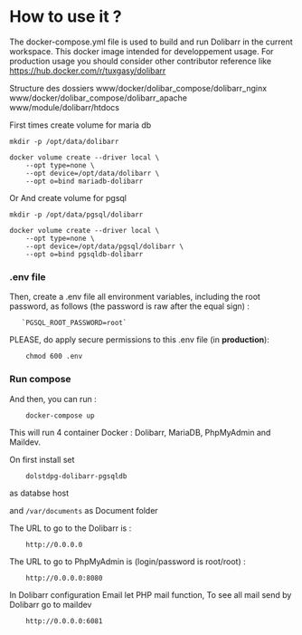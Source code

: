 # How to use it ?

The docker-compose.yml file is used to build and run Dolibarr in the current workspace.
This docker image intended for developpement usage.
For production usage you should consider other contributor reference like https://hub.docker.com/r/tuxgasy/dolibarr 

Structure des dossiers
www/docker/dolibar_compose/dolibarr_nginx
www/docker/dolibar_compose/dolibarr_apache
www/module/dolibarr/htdocs

First times create volume for maria db

    mkdir -p /opt/data/dolibarr
    
    docker volume create --driver local \
        --opt type=none \
        --opt device=/opt/data/dolibarr \
        --opt o=bind mariadb-dolibarr
        
Or And create volume for pgsql

    mkdir -p /opt/data/pgsql/dolibarr
    
    docker volume create --driver local \
        --opt type=none \
        --opt device=/opt/data/pgsql/dolibarr \
        --opt o=bind pgsqldb-dolibarr


### .env file

Then, create a .env file all environment variables, including the root password, as follows (the password is raw after the equal sign) :

       `PGSQL_ROOT_PASSWORD=root`

PLEASE, do apply secure permissions to this .env file (in **production**):

        chmod 600 .env


### Run compose

And then, you can run :

        docker-compose up

This will run 4 container Docker : Dolibarr, MariaDB, PhpMyAdmin and Maildev.

On first install set
        
        dolstdpg-dolibarr-pgsqldb
        
as databse host

and `/var/documents` as Document folder

The URL to go to the Dolibarr is :

        http://0.0.0.0

The URL to go to PhpMyAdmin is (login/password is root/root) :

        http://0.0.0.0:8080

In Dolibarr configuration Email let PHP mail function, To see all mail send by Dolibarr go to maildev

        http://0.0.0.0:6081


